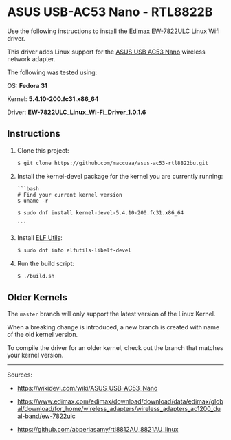 # ASUS USB-AC53 Nano - RTL8822B

Use the following instructions to install the [Edimax EW-7822ULC](https://www.edimax.com/edimax/download/download/data/edimax/global/download/for_home/wireless_adapters/wireless_adapters_ac1200_dual-band/ew-7822ulc) Linux Wifi driver.

This driver adds Linux support for the [ASUS USB AC53 Nano](https://www.asus.com/ca-en/Networking/USB-AC53-Nano/) wireless network adapter.

The following was tested using:

OS: **Fedora 31**

Kernel: **5.4.10-200.fc31.x86_64**

Driver: **EW-7822ULC_Linux_Wi-Fi_Driver_1.0.1.6**

## Instructions

1.  Clone this project:

    ```bash
    $ git clone https://github.com/maccuaa/asus-ac53-rtl8822bu.git
    ```

1.  Install the kernel-devel package for the kernel you are currently running:

        ```bash
        # Find your current kernel version
        $ uname -r

        $ sudo dnf install kernel-devel-5.4.10-200.fc31.x86_64

        ```

1.  Install [ELF Utils](https://sourceware.org/elfutils/):

    ```bash
    $ sudo dnf info elfutils-libelf-devel
    ```

1.  Run the build script:

    ```bash
    $ ./build.sh
    ```

## Older Kernels

The `master` branch will only support the latest version of the Linux Kernel.

When a breaking change is introduced, a new branch is created with name of the old kernel version.

To compile the driver for an older kernel, check out the branch that matches your kernel version.

---

Sources:

- https://wikidevi.com/wiki/ASUS_USB-AC53_Nano

- https://www.edimax.com/edimax/download/download/data/edimax/global/download/for_home/wireless_adapters/wireless_adapters_ac1200_dual-band/ew-7822ulc

- https://github.com/abperiasamy/rtl8812AU_8821AU_linux
